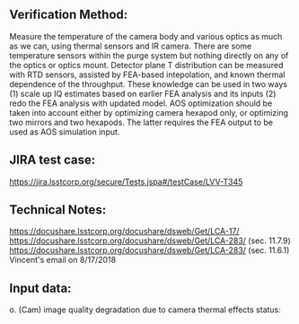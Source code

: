 Verification Method:
---

Measure the temperature of the camera body and various optics as much
as we can, using thermal sensors and IR camera. There are some
temperature sensors within the purge system but nothing directly on
any of the optics or optics mount. Detector plane T distribution can
be measured with RTD sensors, assisted by FEA-based intepolation, and
known thermal dependence of the throughput. These knowledge can be
used in two ways (1) scale up IQ estimates based on earlier FEA
analysis and its inputs (2) redo the FEA analysis with updated
model. AOS optimization should be taken into account either by
optimizing camera hexapod only, or optimizing two mirrors and two
hexapods. The latter requires the FEA output to be used as AOS
simulation input.

JIRA test case:
---
https://jira.lsstcorp.org/secure/Tests.jspa#/testCase/LVV-T345

Technical Notes:
---
https://docushare.lsstcorp.org/docushare/dsweb/Get/LCA-17/
https://docushare.lsstcorp.org/docushare/dsweb/Get/LCA-283/ (sec. 11.7.9)
https://docushare.lsstcorp.org/docushare/dsweb/Get/LCA-283/ (sec. 11.6.1)
Vincent's email on 8/17/2018

Input data:
---
o. (Cam) image quality degradation due to camera thermal effects
	status: 

